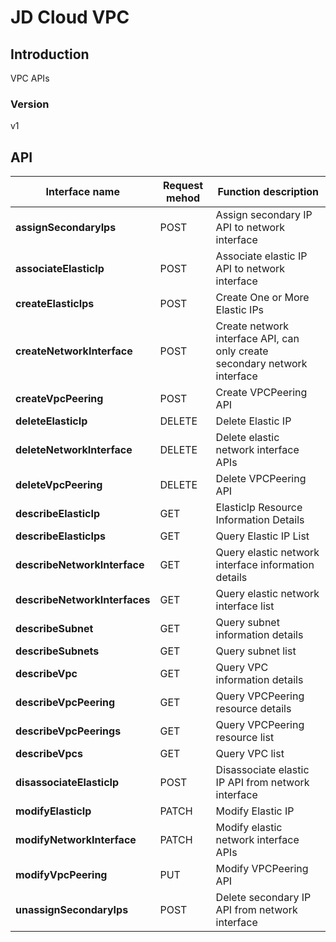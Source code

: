 # JD Cloud VPC


## Introduction
VPC APIs


### Version
v1


## API
|Interface name|Request mehod|Function description|
|---|---|---|
|**assignSecondaryIps**|POST|Assign secondary IP API to network interface|
|**associateElasticIp**|POST|Associate elastic IP API to network interface|
|**createElasticIps**|POST|Create One or More Elastic IPs|
|**createNetworkInterface**|POST|Create network interface API, can only create secondary network interface|
|**createVpcPeering**|POST|Create VPCPeering API|
|**deleteElasticIp**|DELETE|Delete Elastic IP|
|**deleteNetworkInterface**|DELETE|Delete elastic network interface APIs|
|**deleteVpcPeering**|DELETE|Delete VPCPeering API|
|**describeElasticIp**|GET|ElasticIp Resource Information Details|
|**describeElasticIps**|GET|Query Elastic IP List|
|**describeNetworkInterface**|GET|Query elastic network interface information details|
|**describeNetworkInterfaces**|GET|Query elastic network interface list|
|**describeSubnet**|GET|Query subnet information details|
|**describeSubnets**|GET|Query subnet list|
|**describeVpc**|GET|Query VPC information details|
|**describeVpcPeering**|GET|Query VPCPeering resource details|
|**describeVpcPeerings**|GET|Query VPCPeering resource list|
|**describeVpcs**|GET|Query VPC list|
|**disassociateElasticIp**|POST|Disassociate elastic IP API from network interface|
|**modifyElasticIp**|PATCH|Modify Elastic IP|
|**modifyNetworkInterface**|PATCH|Modify elastic network interface APIs|
|**modifyVpcPeering**|PUT|Modify VPCPeering API|
|**unassignSecondaryIps**|POST|Delete secondary IP API from network interface|
